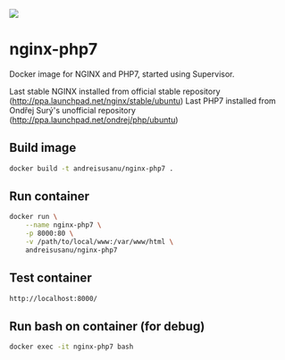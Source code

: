 [![](https://badge.imagelayers.io/andreisusanu/nginx-php7:latest.svg)](https://imagelayers.io/?images=andreisusanu/nginx-php7:latest)

nginx-php7
==========

Docker image for NGINX and PHP7, started using Supervisor.

Last stable NGINX installed from official stable repository (http://ppa.launchpad.net/nginx/stable/ubuntu)
Last PHP7 installed from Ondřej Surý's unofficial repository (http://ppa.launchpad.net/ondrej/php/ubuntu)

Build image
-----------

```bash
docker build -t andreisusanu/nginx-php7 .
```


Run container
-------------
```bash
docker run \
    --name nginx-php7 \
    -p 8000:80 \
    -v /path/to/local/www:/var/www/html \
    andreisusanu/nginx-php7
```


Test container
--------------
```bash
http://localhost:8000/
```


Run bash on container (for debug)
---------------------------------
```bash
docker exec -it nginx-php7 bash
```

